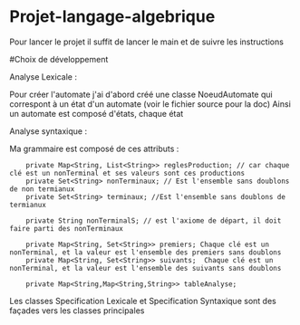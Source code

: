 # Projet-langage-algebrique
 
 Pour lancer le projet il suffit de lancer le main et de suivre les instructions
 
 
#Choix de développement

Analyse Lexicale : 

Pour créer l'automate j'ai d'abord créé une classe NoeudAutomate qui correspont à un état d'un automate (voir le fichier source pour la doc)
Ainsi un automate est composé d'états, chaque état 


Analyse syntaxique :

Ma grammaire est composé de ces attributs : 
```
    private Map<String, List<String>> reglesProduction; // car chaque clé est un nonTerminal et ses valeurs sont ces productions
    private Set<String> nonTerminaux; // Est l'ensemble sans doublons de non termianux
    private Set<String> terminaux; //Est l'ensemble sans doublons de termianux

    private String nonTerminalS; // est l'axiome de départ, il doit faire parti des nonTerminaux 

    private Map<String, Set<String>> premiers; Chaque clé est un nonTerminal, et la valeur est l'ensemble des premiers sans doublons
    private Map<String, Set<String>> suivants;  Chaque clé est un nonTerminal, et la valeur est l'ensemble des suivants sans doublons

    private Map<String,Map<String,String>> tableAnalyse;
```

Les classes Specification Lexicale et Specification Syntaxique sont des façades vers les classes principales
